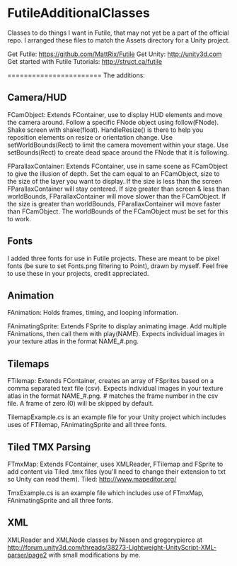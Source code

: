 FutileAdditionalClasses
=======================

Classes to do things I want in Futile, that may not yet be a part of the official repo. I arranged these files to match the Assets directory for a Unity project. 

Get Futile: https://github.com/MattRix/Futile
Get Unity: http://unity3d.com
Get started with Futile Tutorials: http://struct.ca/futile

=======================
The additions:

Camera/HUD
----------
FCamObject: Extends FContainer, use to display HUD elements and move the camera around. Follow a specific FNode object using follow(FNode). Shake screen with shake(float). HandleResize() is there to help you reposition elements on resize or orientation change. Use setWorldBounds(Rect) to limit the camera movement within your stage. Use setBounds(Rect) to create dead space around the FNode that it is following.

FParallaxContainer: Extends FContainer, use in same scene as FCamObject to give the illusion of depth. Set the cam equal to an FCamObject, size to the size of the layer you want to display. If the size is less than the screen FParallaxContainer will stay centered. If size greater than screen & less than worldBounds, FParallaxContainer will move slower than the FCamObject. If the size is greater than worldBounds, FParallaxContainer will move faster than FCamObject. The worldBounds of the FCamObject must be set for this to work.

Fonts
-----
I added three fonts for use in Futile projects. These are meant to be pixel fonts (be sure to set Fonts.png filtering to Point), drawn by myself. Feel free to use these in your projects, credit appreciated.

Animation
---------
FAnimation: Holds frames, timing, and looping information.

FAnimatingSprite: Extends FSprite to display animating image. Add multiple FAnimations, then call them with play(NAME). Expects individual images in your texture atlas in the format NAME_#.png.

Tilemaps
--------
FTilemap: Extends FContainer, creates an array of FSprites based on a comma separated text file (csv). Expects individual images in your texture atlas in the format NAME_#.png. # matches the frame number in the csv file. A frame of zero (0) will be skipped by default.

TilemapExample.cs is an example file for your Unity project which includes uses of FTilemap, FAnimatingSprite and all three fonts.


Tiled TMX Parsing
-----------------
FTmxMap: Extends FContainer, uses XMLReader, FTilemap and FSprite to add content via Tiled .tmx files (you'll need to change their extension to txt so Unity can read them). Tiled: http://www.mapeditor.org/ 

TmxExample.cs is an example file which includes use of FTmxMap, FAnimatingSprite and all three fonts.


XML
---
XMLReader and XMLNode classes by Nissen and gregorypierce at http://forum.unity3d.com/threads/38273-Lightweight-UnityScript-XML-parser/page2 with small modifications by me.

